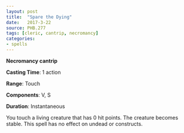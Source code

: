 ```yaml
---
layout: post
title:  "Spare the Dying"
date:   2017-3-22
source: PHB.277
tags: [cleric, cantrip, necromancy]
categories:
- spells
---
```


**Necromancy cantrip**

**Casting Time**: 1 action

**Range**: Touch

**Components**: V, S

**Duration**: Instantaneous

You touch a living creature that has 0 hit points. The creature becomes stable. This spell has no effect on undead or constructs.
